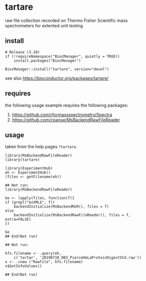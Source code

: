# tartare

raw file collection recorded on Thermo Fisher Scientific mass spectrometers for
extented unit testing


## install 

```
# Release (3.10) 
if (!requireNamespace("BiocManager", quietly = TRUE))
    install.packages("BiocManager")

BiocManager::install("tartare", version="devel")
```

see also https://bioconductor.org/packages/tartare/

## requires

the following usage example requires the following packages:

1. https://github.com/rformassspectrometry/Spectra
2. https://github.com/cpanse/MsBackendRawFileReader

## usage

taken from the help pages `?tartare`.

```
library(MsBackendRawFileReader)
library(tartare)

library(ExperimentHub)
eh <- ExperimentHub()
(files <- getFilename(eh))

## Not run: 
library(MsBackendRawFileReader)

be <- lapply(files, function(f){
if (grepl("mzXML$", f))
    backendInitialize(MsBackendMzR(), files = f)
else
    backendInitialize(MsBackendRawFileReader(), files = f, extra=FALSE)
})

be
## End(Not run)

## Not run: 

hfx.filename <- .query(eh,
    c('tartar', '20190710_003_PierceHeLaProteinDigestStd.raw'))
x <- .cnew ("Rawfile", hfx.filename)
x$GetInfoValues()

## End(Not run)

```
